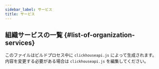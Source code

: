 ```yaml
---
sidebar_label: サービス
title: サービス
---
```


## 組織サービスの一覧 {#list-of-organization-services}

このファイルはビルドプロセス中に `clickhouseapi.js` によって生成されます。 内容を変更する必要がある場合は `clickhouseapi.js` を編集してください。

